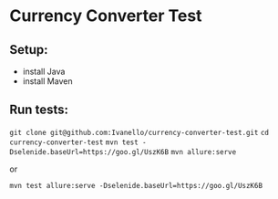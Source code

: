 # Currency Converter Test #

## Setup:

* install Java
* install Maven

## Run tests:

`git clone git@github.com:Ivanello/currency-converter-test.git`
`cd currency-converter-test`
`mvn test -Dselenide.baseUrl=https://goo.gl/UszK6B`
`mvn allure:serve`

or

`mvn test allure:serve -Dselenide.baseUrl=https://goo.gl/UszK6B`